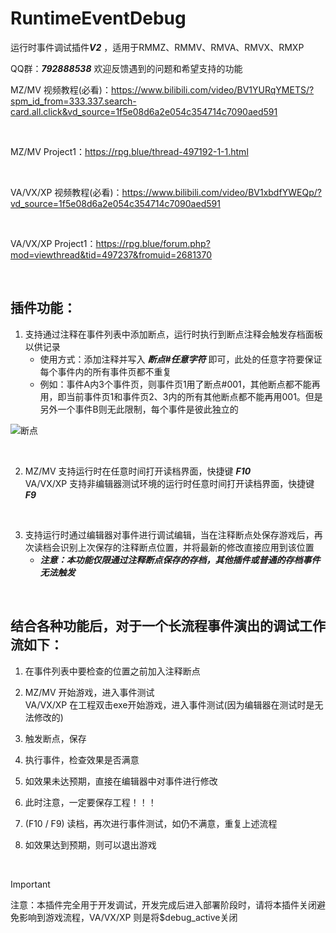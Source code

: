 # RuntimeEventDebug

运行时事件调试插件***V2*** ，适用于RMMZ、RMMV、RMVA、RMVX、RMXP

QQ群：***792888538***   欢迎反馈遇到的问题和希望支持的功能

MZ/MV 视频教程(必看)：https://www.bilibili.com/video/BV1YURqYMETS/?spm_id_from=333.337.search-card.all.click&vd_source=1f5e08d6a2e054c354714c7090aed591

<br/>

MZ/MV Project1：https://rpg.blue/thread-497192-1-1.html

<br/>

VA/VX/XP 视频教程(必看)：https://www.bilibili.com/video/BV1xbdfYWEQp/?vd_source=1f5e08d6a2e054c354714c7090aed591

<br/>

VA/VX/XP Project1：https://rpg.blue/forum.php?mod=viewthread&tid=497237&fromuid=2681370

<br/>

## 插件功能：

1. 支持通过注释在事件列表中添加断点，运行时执行到断点注释会触发存档面板以供记录
   * 使用方式：添加注释并写入  ***断点#任意字符***  即可，此处的任意字符要保证每个事件内的所有事件页都不重复
   * 例如：事件A内3个事件页，则事件页1用了断点#001，其他断点都不能再用，即当前事件页1和事件页2、3内的所有其他断点都不能再用001。但是另外一个事件B则无此限制，每个事件是彼此独立的

![断点](https://github.com/cafel176/RuntimeEventDebug/blob/v2/pic1.png?raw=true '断点')

<br/>

2. MZ/MV 支持运行时在任意时间打开读档界面，快捷键   ***F10***  <br/>
VA/VX/XP 支持非编辑器测试环境的运行时任意时间打开读档界面，快捷键 ***F9***

<br/>

3. 支持运行时通过编辑器对事件进行调试编辑，当在注释断点处保存游戏后，再次读档会识别上次保存的注释断点位置，并将最新的修改直接应用到该位置
   * ***注意：本功能仅限通过注释断点保存的存档，其他插件或普通的存档事件无法触发***

<br/>

## 结合各种功能后，对于一个长流程事件演出的调试工作流如下：

1. 在事件列表中要检查的位置之前加入注释断点

2. MZ/MV 开始游戏，进入事件测试 <br/>
VA/VX/XP 在工程双击exe开始游戏，进入事件测试(因为编辑器在测试时是无法修改的)

3. 触发断点，保存

4. 执行事件，检查效果是否满意

5. 如效果未达预期，直接在编辑器中对事件进行修改

6. 此时注意，一定要保存工程！！！

7. (F10 / F9) 读档，再次进行事件测试，如仍不满意，重复上述流程

8. 如效果达到预期，则可以退出游戏

<br/>

> [!IMPORTANT] 
> 注意：本插件完全用于开发调试，开发完成后进入部署阶段时，请将本插件关闭避免影响到游戏流程，VA/VX/XP 则是将$debug_active关闭